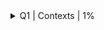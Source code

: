 <details><summary> Q1 | Contexts | 1% </summary>
<p> 
  
  ![q1](../images/q1.png) 
  </p> 
</details>
